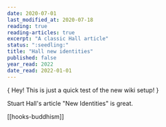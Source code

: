 ```yaml
---
date: 2020-07-01
last_modified_at: 2020-07-18
reading: true
reading-articles: true
excerpt: "A classic Hall article"
status: ":seedling:"
title: "Hall new identities"
published: false
year_read: 2022
date_read: 2022-01-01
---
```

{ Hey! This is just a quick test of the new wiki setup! }  

Stuart Hall's article "New Identities" is great.  

[[hooks-buddhism]]  